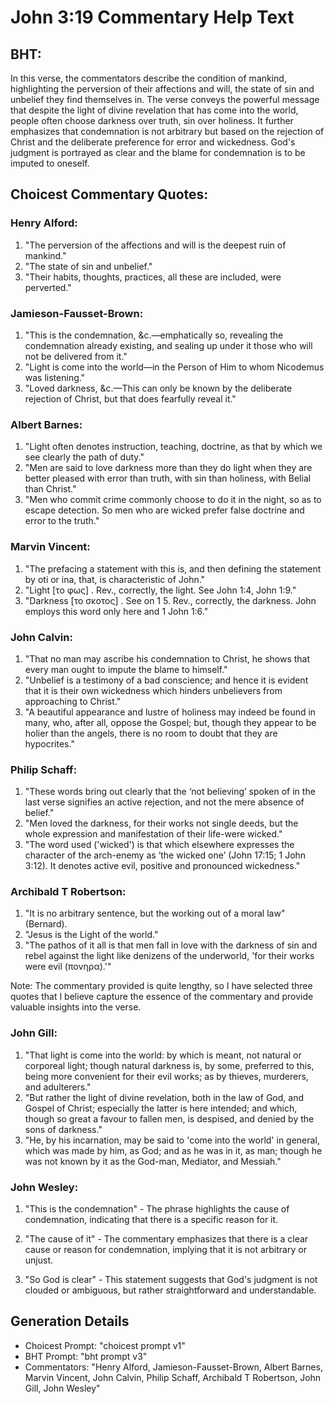 # John 3:19 Commentary Help Text

## BHT:
In this verse, the commentators describe the condition of mankind, highlighting the perversion of their affections and will, the state of sin and unbelief they find themselves in. The verse conveys the powerful message that despite the light of divine revelation that has come into the world, people often choose darkness over truth, sin over holiness. It further emphasizes that condemnation is not arbitrary but based on the rejection of Christ and the deliberate preference for error and wickedness. God's judgment is portrayed as clear and the blame for condemnation is to be imputed to oneself.

## Choicest Commentary Quotes:
### Henry Alford:
1. "The perversion of the affections and will is the deepest ruin of mankind."
2. "The state of sin and unbelief."
3. "Their habits, thoughts, practices, all these are included, were perverted."

### Jamieson-Fausset-Brown:
1. "This is the condemnation, &c.—emphatically so, revealing the condemnation already existing, and sealing up under it those who will not be delivered from it."
2. "Light is come into the world—in the Person of Him to whom Nicodemus was listening."
3. "Loved darkness, &c.—This can only be known by the deliberate rejection of Christ, but that does fearfully reveal it."

### Albert Barnes:
1. "Light often denotes instruction, teaching, doctrine, as that by which we see clearly the path of duty."
2. "Men are said to love darkness more than they do light when they are better pleased with error than truth, with sin than holiness, with Belial than Christ."
3. "Men who commit crime commonly choose to do it in the night, so as to escape detection. So men who are wicked prefer false doctrine and error to the truth."

### Marvin Vincent:
1. "The prefacing a statement with this is, and then defining the statement by oti or ina, that, is characteristic of John."
2. "Light [το φως] . Rev., correctly, the light. See John 1:4, John 1:9."
3. "Darkness [το σκοτος] . See on 1 5. Rev., correctly, the darkness. John employs this word only here and 1 John 1:6."

### John Calvin:
1. "That no man may ascribe his condemnation to Christ, he shows that every man ought to impute the blame to himself."
2. "Unbelief is a testimony of a bad conscience; and hence it is evident that it is their own wickedness which hinders unbelievers from approaching to Christ."
3. "A beautiful appearance and lustre of holiness may indeed be found in many, who, after all, oppose the Gospel; but, though they appear to be holier than the angels, there is no room to doubt that they are hypocrites."

### Philip Schaff:
1. "These words bring out clearly that the ‘not believing’ spoken of in the last verse signifies an active rejection, and not the mere absence of belief."
2. "Men loved the darkness, for their works not single deeds, but the whole expression and manifestation of their life-were wicked."
3. "The word used ('wicked') is that which elsewhere expresses the character of the arch-enemy as ‘the wicked one’ (John 17:15; 1 John 3:12). It denotes active evil, positive and pronounced wickedness."

### Archibald T Robertson:
1. "It is no arbitrary sentence, but the working out of a moral law" (Bernard).
2. "Jesus is the Light of the world."
3. "The pathos of it all is that men fall in love with the darkness of sin and rebel against the light like denizens of the underworld, 'for their works were evil (πονηρα).'"

Note: The commentary provided is quite lengthy, so I have selected three quotes that I believe capture the essence of the commentary and provide valuable insights into the verse.

### John Gill:
1. "That light is come into the world: by which is meant, not natural or corporeal light; though natural darkness is, by some, preferred to this, being more convenient for their evil works; as by thieves, murderers, and adulterers."
2. "But rather the light of divine revelation, both in the law of God, and Gospel of Christ; especially the latter is here intended; and which, though so great a favour to fallen men, is despised, and denied by the sons of darkness."
3. "He, by his incarnation, may be said to 'come into the world' in general, which was made by him, as God; and as he was in it, as man; though he was not known by it as the God-man, Mediator, and Messiah."

### John Wesley:
1. "This is the condemnation" - The phrase highlights the cause of condemnation, indicating that there is a specific reason for it.

2. "The cause of it" - The commentary emphasizes that there is a clear cause or reason for condemnation, implying that it is not arbitrary or unjust.

3. "So God is clear" - This statement suggests that God's judgment is not clouded or ambiguous, but rather straightforward and understandable.


## Generation Details
- Choicest Prompt: "choicest prompt v1"
- BHT Prompt: "bht prompt v3"
- Commentators: "Henry Alford, Jamieson-Fausset-Brown, Albert Barnes, Marvin Vincent, John Calvin, Philip Schaff, Archibald T Robertson, John Gill, John Wesley"
